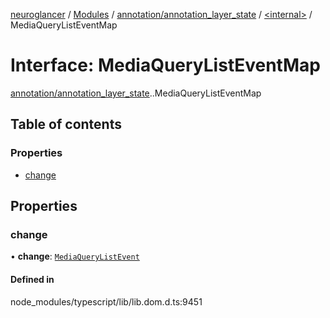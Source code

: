 [neuroglancer](../README.md) / [Modules](../modules.md) / [annotation/annotation\_layer\_state](../modules/annotation_annotation_layer_state.md) / [<internal\>](../modules/annotation_annotation_layer_state._internal_.md) / MediaQueryListEventMap

# Interface: MediaQueryListEventMap

[annotation/annotation_layer_state](../modules/annotation_annotation_layer_state.md).[<internal>](../modules/annotation_annotation_layer_state._internal_.md).MediaQueryListEventMap

## Table of contents

### Properties

- [change](annotation_annotation_layer_state._internal_.MediaQueryListEventMap.md#change)

## Properties

### change

• **change**: [`MediaQueryListEvent`](../modules/annotation_annotation_layer_state._internal_.md#mediaquerylistevent)

#### Defined in

node_modules/typescript/lib/lib.dom.d.ts:9451
